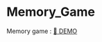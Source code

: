 # Memory_Game
Memory game : <a href="https://abdelhafidrahab.github.io/Memory_Game/"> 🚀 DEMO  </a> <br>
